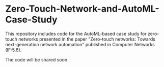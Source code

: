 # Zero-Touch-Network-and-AutoML-Case-Study
This repository includes code for the AutoML-based case study for zero-touch networks presented in the paper "Zero-touch networks: Towards next-generation network automation" published in Computer Networks (IF:5.6).

The code will be shared soon.

